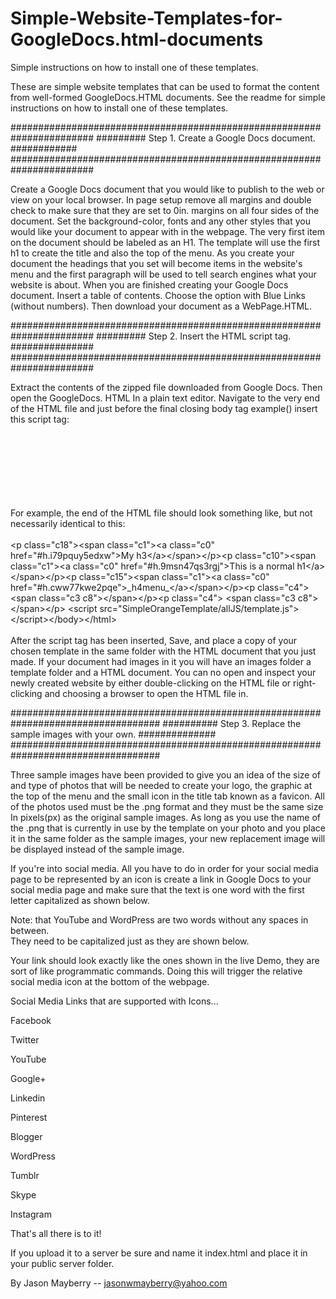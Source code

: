 # Simple-Website-Templates-for-GoogleDocs.html-documents

Simple instructions on how to install one of these templates.

These are simple website templates that can be used to format the content from well-formed GoogleDocs.HTML documents. See the readme for simple instructions on how to install one of these templates.


#######################################################################
#########    Step 1.      Create a Google Docs document.   ############
#######################################################################

Create a Google Docs document that you would like to publish to the web or view on your local browser. 
In page setup remove all margins and double check to make sure that they are set to 0in. margins on all 
four sides of the document.  Set the background-color, fonts and any other styles that you would like your 
document to appear with in the webpage.  The very first item on the document should be labeled as an H1. 
The template will use the first h1 to create the title and also the top of the menu.  As you create your 
document the headings that you set will become items in the website's menu and the first paragraph will 
be used to tell search engines what your website is about. When you are finished creating your 
Google Docs document.  Insert a table of contents. Choose the option with Blue Links (without numbers).
Then  download your document as a WebPage.HTML.
     
     
#######################################################################
#########    Step 2.      Insert the HTML script tag.   ###############
#######################################################################

Extract the contents of the zipped file downloaded from Google Docs. Then open the GoogleDocs.
HTML In a plain text editor. Navigate to the very end of the HTML file and just before the 
final closing body tag example(</body>) insert this script tag:

<br>
<br>
<script src="SimpleOrangeTemplate/allJS/template.js"></script>
<br>
<br>
<br>
<br>
<br>
For example, the end of the HTML file should look something like, but not necessarily identical to this:
<br>
<br>
&lt;p class=&quot;c18&quot;&gt;&lt;span class=&quot;c1&quot;&gt;&lt;a class=&quot;c0&quot; href=&quot;#h.i79pquy5edxw&quot;&gt;My h3&lt;/a&gt;&lt;/span&gt;&lt;/p&gt;&lt;p class=&quot;c10&quot;&gt;&lt;span class=&quot;c1&quot;&gt;&lt;a class=&quot;c0&quot; href=&quot;#h.9msn47qs3rgj&quot;&gt;This is a normal h1&lt;/a&gt;&lt;/span&gt;&lt;/p&gt;&lt;p class=&quot;c15&quot;&gt;&lt;span class=&quot;c1&quot;&gt;&lt;a class=&quot;c0&quot; href=&quot;#h.cww77kwe2pqe&quot;&gt;_h4menu_&lt;/a&gt;&lt;/span&gt;&lt;/p&gt;&lt;p class=&quot;c4&quot;&gt;&lt;span class=&quot;c3 c8&quot;&gt;&lt;/span&gt;&lt;/p&gt;&lt;p class=&quot;c4&quot;&gt;
&lt;span class=&quot;c3 c8&quot;&gt;&lt;/span&gt;&lt;/p&gt;
&lt;script src=&quot;SimpleOrangeTemplate/allJS/template.js&quot;&gt;&lt;/script&gt;&lt;/body&gt;&lt;/html&gt;
<br>
<br>
After the script tag has been inserted, Save, and place a copy of your chosen template in the same folder with 
the HTML document that you just made. If your document had images in it you will have an images folder a 
template folder and a HTML document.
You can no open and inspect your newly created website by either double-clicking on the 
HTML file or right-clicking and choosing a browser to open the HTML file in.
     
     

###################################################################################
##########  Step 3.      Replace the sample images with your own.    ##############
###################################################################################
     

Three sample images have been provided to give you an idea of the size of and type of photos that will be 
needed to create your logo, the graphic at the top of the menu and the small icon in the title tab known as a 
favicon. All of the photos used must be the .png format and they must be the same size In pixels(px) as the 
original sample images. As long as you use the name of the .png that is currently in use by the template on 
your photo and you place it in the same folder as the sample images, your new replacement image will be 
displayed instead of the sample image. 

If you're into social media. All you have to do  in order for your social media page to be represented
by an icon is create a link in Google Docs to your social media page and make sure that the text is one
word with the first letter capitalized as shown below.

Note: that YouTube and WordPress are two words without any spaces in between.  
They need to be capitalized just as they are shown below.

Your link should look exactly like the ones shown
in the live Demo, they are sort of like programmatic commands. Doing this will trigger the relative social media 
icon at the bottom of the webpage.

Social Media Links that are supported with Icons...

Facebook

Twitter

YouTube

Google+

Linkedin

Pinterest

Blogger

WordPress

Tumblr

Skype

Instagram


   That's all there is to it! 
   
If you upload it to a server be sure and name it  index.html  and place it in your public server folder.

By Jason Mayberry  --   jasonwmayberry@yahoo.com

